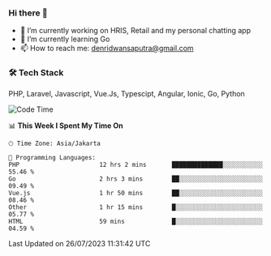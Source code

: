 ### Hi there 👋

- 🔭 I’m currently working on HRIS, Retail and my personal chatting app
- 🌱 I’m currently learning Go
- 📫 How to reach me: denridwansaputra@gmail.com


### 🛠 Tech Stack
PHP, Laravel, Javascript, Vue.Js, Typescipt, Angular, Ionic, Go, Python


<!--START_SECTION:waka-->
![Code Time](http://img.shields.io/badge/Code%20Time-3%2C511%20hrs%2037%20mins-blue)

📊 **This Week I Spent My Time On** 

```text
🕑︎ Time Zone: Asia/Jakarta

💬 Programming Languages: 
PHP                      12 hrs 2 mins       ██████████████░░░░░░░░░░░   55.46 % 
Go                       2 hrs 3 mins        ██░░░░░░░░░░░░░░░░░░░░░░░   09.49 % 
Vue.js                   1 hr 50 mins        ██░░░░░░░░░░░░░░░░░░░░░░░   08.46 % 
Other                    1 hr 15 mins        █░░░░░░░░░░░░░░░░░░░░░░░░   05.77 % 
HTML                     59 mins             █░░░░░░░░░░░░░░░░░░░░░░░░   04.59 % 
```


 Last Updated on 26/07/2023 11:31:42 UTC
<!--END_SECTION:waka-->

